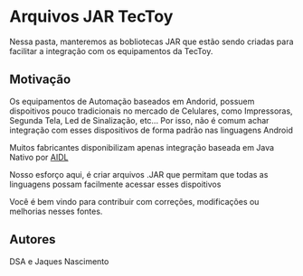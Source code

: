 # Arquivos JAR TecToy
Nessa pasta, manteremos as bobliotecas JAR que estão sendo criadas para facilitar a integração com os equipamentos da TecToy.

## Motivação
Os equipamentos de Automação baseados em Andorid, possuem dispoitivos pouco tradicionais no mercado de Celulares, como Impressoras, Segunda Tela, Led de Sinalização, etc...
Por isso, não é comum achar integração com esses dispositivos de forma padrão nas linguagens Android

Muitos fabricantes disponibilizam apenas integração baseada em Java Nativo por [AIDL](https://developer.android.com/guide/components/aidl?hl=pt-br)

Nosso esforço aqui, é criar arquivos .JAR que permitam que todas as linguagens possam facilmente acessar esses dispoitivos

Você é bem vindo para contribuir com correções, modificações ou melhorias nesses fontes.

## Autores
DSA e Jaques Nascimento

